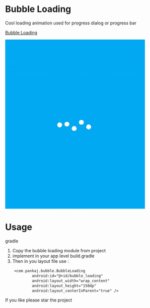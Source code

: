 Bubble  Loading
================
Cool loading animation used for progress dialog or progress bar

[Bubble Loading](https://github.com/pankaj3508/Bubble-Loading/tree/master/blob/bubble_loading.gif)

![Bubble Loading](blob/bubble_loading.gif)


Usage
=======
gradle

1. Copy the bubble loading module from project
2. implement in your app level build.gradle
3. Then in you layout file use :
```
    <com.pankaj.bubble.BubbleLoading
            android:id="@+id/bubble_loading"
            android:layout_width="wrap_content"
            android:layout_height="150dp"
            android:layout_centerInParent="true" />
```

If you like please star the project